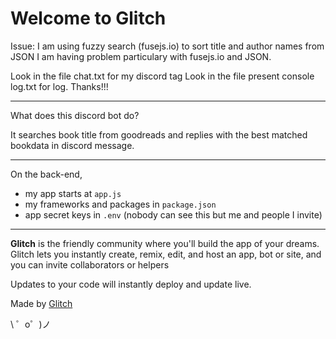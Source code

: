 Welcome to Glitch
=================
Issue:
I am using fuzzy search (fusejs.io) to sort title and author names from JSON
I am having problem particulary with fusejs.io and JSON.

Look in the file chat.txt for my discord tag
Look in the file present console log.txt for log.
Thanks!!!


-------------------

What does this discord bot do?

It searches book title from goodreads and 
replies with the best matched bookdata in discord message.

-------------------
 

On the back-end,
- my app starts at `app.js`
- my frameworks and packages in `package.json`
- app secret keys in `.env` (nobody can see this but me and people I invite)



-------------------

**Glitch** is the friendly community where you'll build the app of your dreams. Glitch lets you instantly create, remix, edit, and host an app, bot or site, and you can invite collaborators or helpers 

Updates to your code will instantly deploy and update live.

Made by [Glitch](https://glitch.com/)

\ ゜o゜)ノ
